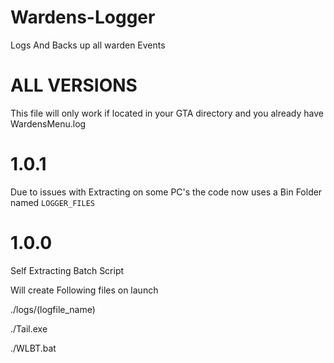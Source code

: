 # Wardens-Logger

Logs And Backs up all warden Events

# ALL VERSIONS

This file will only work if located in your GTA directory and you already have WardensMenu.log


# 1.0.1

Due to issues with Extracting on some PC's the code now uses a Bin Folder named `LOGGER_FILES`


# 1.0.0

Self Extracting Batch Script

Will create Following files on launch

./logs/(logfile_name)

./Tail.exe

./WLBT.bat
